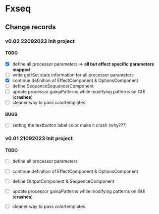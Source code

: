 # Fxseq

## Change records

### v0.02 22092023 Init project
#### TODO
- [x] define all processor parameters => **all but effect specific parameters mapped**
- [ ] write get/Set state information for all processor parameters
- [x] continue definition of EffectComponent & OptionsComponent
- [ ] define SequenceSequencerComponent
- [ ] update processor gainpPatterns while modifying patterns on GUI (**crashes**)
- [ ] cleaner way to pass colortemplates
#### BUGS
- [ ] setting the textbutton label color make it crash (why???)

### v0.01 21092023 Init project
#### TODO
- [ ] define all processor parameters
- [ ] continue definition of EffectComponent & OptionsComponent
- [ ] define OutputComponent & SequenceComponent
- [ ] update processor gainpPatterns while modifying patterns on GUI (**crashes**)
- [ ] cleaner way to pass colortemplates


